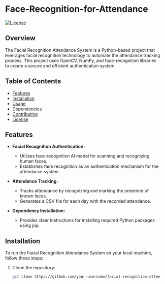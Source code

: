 # Face-Recognition-for-Attendance


[![License](https://img.shields.io/badge/license-MIT-blue.svg)](https://opensource.org/licenses/MIT)

## Overview

The Facial Recognition Attendance System is a Python-based project that leverages facial recognition technology to automate the attendance tracking process. This project uses OpenCV, NumPy, and face-recognition libraries to create a secure and efficient authentication system.

## Table of Contents

- [Features](#features)
- [Installation](#installation)
- [Usage](#usage)
- [Dependencies](#dependencies)
- [Contributing](#contributing)
- [License](#license)

## Features

- **Facial Recognition Authentication:**
  - Utilizes face-recognition AI model for scanning and recognizing human faces.
  - Establishes face recognition as an authentication mechanism for the attendance system.

- **Attendance Tracking:**
  - Tracks attendance by recognizing and marking the presence of known faces.
  - Generates a CSV file for each day with the recorded attendance.

- **Dependency Installation:**
  - Provides clear instructions for installing required Python packages using pip.

## Installation

To run the Facial Recognition Attendance System on your local machine, follow these steps:

1. Clone the repository:

   ```bash
   git clone https://github.com/your-username/facial-recognition-attendance.git
